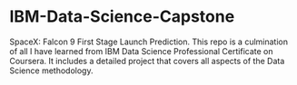 # IBM-Data-Science-Capstone
SpaceX: Falcon 9 First Stage Launch Prediction. This repo is a culmination of all I have learned from IBM Data Science Professional Certificate on Coursera. It includes a detailed project that covers all aspects of the Data Science methodology.  
